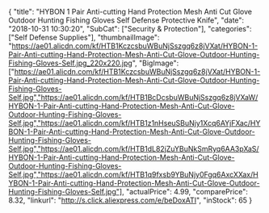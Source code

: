 {
	"title": "HYBON 1 Pair Anti-cutting Hand Protection Mesh Anti Cut Glove Outdoor Hunting Fishing Gloves Self Defense Protective Knife",
	"date": "2018-10-31 10:30:20",
	"SubCat": ["Security & Protection"],
	"categories": ["Self Defense Supplies"],
	"thumbnailImage": "https://ae01.alicdn.com/kf/HTB1KczcsbuWBuNjSszgq6z8jVXat/HYBON-1-Pair-Anti-cutting-Hand-Protection-Mesh-Anti-Cut-Glove-Outdoor-Hunting-Fishing-Gloves-Self.jpg_220x220.jpg",
	"BigImage": ["https://ae01.alicdn.com/kf/HTB1KczcsbuWBuNjSszgq6z8jVXat/HYBON-1-Pair-Anti-cutting-Hand-Protection-Mesh-Anti-Cut-Glove-Outdoor-Hunting-Fishing-Gloves-Self.jpg","https://ae01.alicdn.com/kf/HTB1BcDcsbuWBuNjSszgq6z8jVXaW/HYBON-1-Pair-Anti-cutting-Hand-Protection-Mesh-Anti-Cut-Glove-Outdoor-Hunting-Fishing-Gloves-Self.jpg","https://ae01.alicdn.com/kf/HTB1z1nHseuSBuNjy1Xcq6AYjFXac/HYBON-1-Pair-Anti-cutting-Hand-Protection-Mesh-Anti-Cut-Glove-Outdoor-Hunting-Fishing-Gloves-Self.jpg","https://ae01.alicdn.com/kf/HTB1dL82jZuYBuNkSmRyq6AA3pXaS/HYBON-1-Pair-Anti-cutting-Hand-Protection-Mesh-Anti-Cut-Glove-Outdoor-Hunting-Fishing-Gloves-Self.jpg","https://ae01.alicdn.com/kf/HTB1q9fxsb9YBuNjy0Fgq6AxcXXax/HYBON-1-Pair-Anti-cutting-Hand-Protection-Mesh-Anti-Cut-Glove-Outdoor-Hunting-Fishing-Gloves-Self.jpg"],
	"actualPrice": 4.99,
	"comparePrice": 8.32,
	"linkurl": "http://s.click.aliexpress.com/e/beDoxATI",
	"inStock": 65
}
